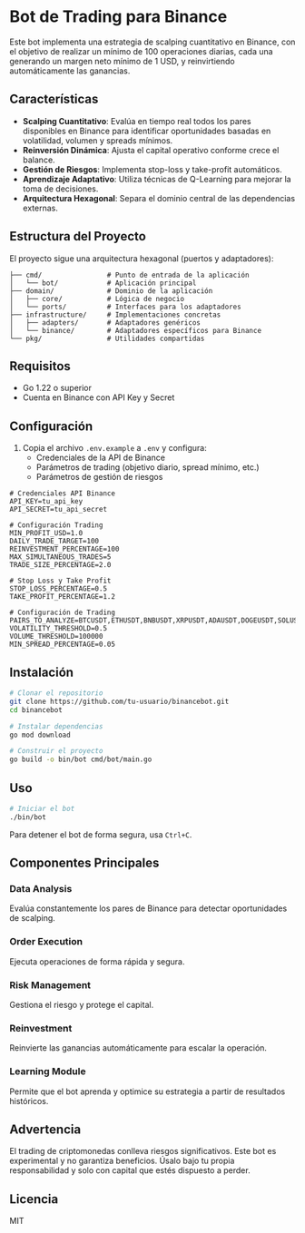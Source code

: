 # Bot de Trading para Binance

Este bot implementa una estrategia de scalping cuantitativo en Binance, con el objetivo de realizar un mínimo de 100 operaciones diarias, cada una generando un margen neto mínimo de 1 USD, y reinvirtiendo automáticamente las ganancias.

## Características

- **Scalping Cuantitativo**: Evalúa en tiempo real todos los pares disponibles en Binance para identificar oportunidades basadas en volatilidad, volumen y spreads mínimos.
- **Reinversión Dinámica**: Ajusta el capital operativo conforme crece el balance.
- **Gestión de Riesgos**: Implementa stop-loss y take-profit automáticos.
- **Aprendizaje Adaptativo**: Utiliza técnicas de Q-Learning para mejorar la toma de decisiones.
- **Arquitectura Hexagonal**: Separa el dominio central de las dependencias externas.

## Estructura del Proyecto

El proyecto sigue una arquitectura hexagonal (puertos y adaptadores):

```
├── cmd/                # Punto de entrada de la aplicación
│   └── bot/            # Aplicación principal
├── domain/             # Dominio de la aplicación
│   ├── core/           # Lógica de negocio
│   └── ports/          # Interfaces para los adaptadores
├── infrastructure/     # Implementaciones concretas
│   ├── adapters/       # Adaptadores genéricos
│   └── binance/        # Adaptadores específicos para Binance
└── pkg/                # Utilidades compartidas
```

## Requisitos

- Go 1.22 o superior
- Cuenta en Binance con API Key y Secret

## Configuración

1. Copia el archivo `.env.example` a `.env` y configura:
   - Credenciales de la API de Binance
   - Parámetros de trading (objetivo diario, spread mínimo, etc.)
   - Parámetros de gestión de riesgos

```
# Credenciales API Binance
API_KEY=tu_api_key
API_SECRET=tu_api_secret

# Configuración Trading
MIN_PROFIT_USD=1.0
DAILY_TRADE_TARGET=100
REINVESTMENT_PERCENTAGE=100
MAX_SIMULTANEOUS_TRADES=5
TRADE_SIZE_PERCENTAGE=2.0

# Stop Loss y Take Profit
STOP_LOSS_PERCENTAGE=0.5
TAKE_PROFIT_PERCENTAGE=1.2

# Configuración de Trading
PAIRS_TO_ANALYZE=BTCUSDT,ETHUSDT,BNBUSDT,XRPUSDT,ADAUSDT,DOGEUSDT,SOLUSDT,LTCUSDT,DOTUSDT,AVAXUSDT
VOLATILITY_THRESHOLD=0.5
VOLUME_THRESHOLD=100000
MIN_SPREAD_PERCENTAGE=0.05
```

## Instalación

```bash
# Clonar el repositorio
git clone https://github.com/tu-usuario/binancebot.git
cd binancebot

# Instalar dependencias
go mod download

# Construir el proyecto
go build -o bin/bot cmd/bot/main.go
```

## Uso

```bash
# Iniciar el bot
./bin/bot
```

Para detener el bot de forma segura, usa `Ctrl+C`.

## Componentes Principales

### Data Analysis
Evalúa constantemente los pares de Binance para detectar oportunidades de scalping.

### Order Execution
Ejecuta operaciones de forma rápida y segura.

### Risk Management
Gestiona el riesgo y protege el capital.

### Reinvestment
Reinvierte las ganancias automáticamente para escalar la operación.

### Learning Module
Permite que el bot aprenda y optimice su estrategia a partir de resultados históricos.

## Advertencia

El trading de criptomonedas conlleva riesgos significativos. Este bot es experimental y no garantiza beneficios. Úsalo bajo tu propia responsabilidad y solo con capital que estés dispuesto a perder.

## Licencia

MIT 